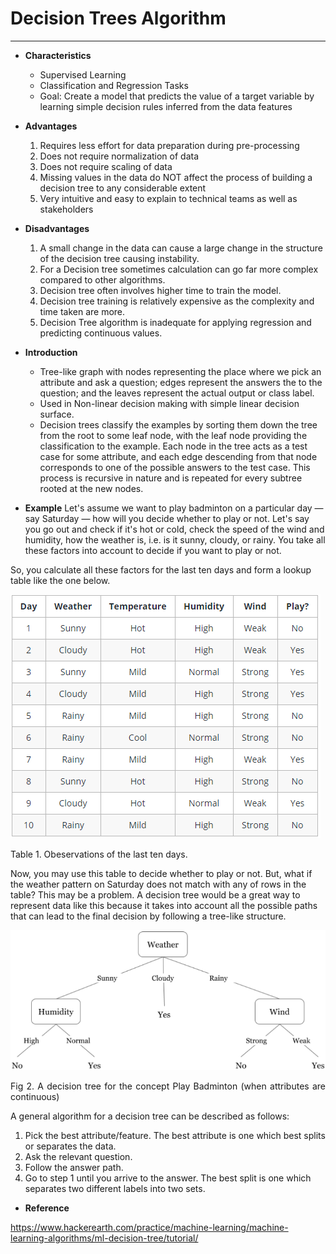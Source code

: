 # Decision Trees Algorithm
---
* **Characteristics**
    - Supervised Learning
    - Classification and Regression Tasks
    - Goal: Create a model that predicts the value of a target variable by learning simple decision rules inferred from the data features

* **Advantages**
    1) Requires less effort for data preparation during pre-processing
    2) Does not require normalization of data
    3) Does not require scaling of data 
    4) Missing values in the data do NOT affect the process of building a decision tree to any considerable extent
    5) Very intuitive and easy to explain to technical teams as well as stakeholders
    
* **Disadvantages**
    1) A small change in the data can cause a large change in the structure of the decision tree causing instability.
    2) For a Decision tree sometimes calculation can go far more complex compared to other algorithms.
    3) Decision tree often involves higher time to train the model.
    4) Decision tree training is relatively expensive as the complexity and time taken are more.
    5) Decision Tree algorithm is inadequate for applying regression and predicting continuous values.

* **Introduction**
    - Tree-like graph with nodes representing the place where we pick an attribute and ask a question; edges represent the answers the to the question; and the leaves represent the actual output or class label.
    - Used in Non-linear decision making with simple linear decision surface. 
    - Decision trees classify the examples by sorting them down the tree from the root to some leaf node, with the leaf node providing the classification to the example. Each node in the tree acts as a test case for some attribute, and each edge descending from that node corresponds to one of the possible answers to the test case. This process is recursive in nature and is repeated for every subtree rooted at the new nodes.

* **Example**
Let's assume we want to play badminton on a particular day — say Saturday — how will you decide whether to play or not. Let's say you go out and check if it's hot or cold, check the speed of the wind and humidity, how the weather is, i.e. is it sunny, cloudy, or rainy. You take all these factors into account to decide if you want to play or not.

So, you calculate all these factors for the last ten days and form a lookup table like the one below.

![Decision_Trees1](Decision_Trees1.PNG)

<p align="justify">Table 1. Obeservations of the last ten days.</p>


Now, you may use this table to decide whether to play or not. But, what if the weather pattern on Saturday does not match with any of rows in the table? This may be a problem. A decision tree would be a great way to represent data like this because it takes into account all the possible paths that can lead to the final decision by following a tree-like structure.

![Decision_Trees2](Decision_Trees2.PNG)

<p align="justify">Fig 2. A decision tree for the concept Play Badminton (when attributes are continuous)</p>


A general algorithm for a decision tree can be described as follows:

1) Pick the best attribute/feature. The best attribute is one which best splits or separates the data.
2) Ask the relevant question.
3) Follow the answer path.
4) Go to step 1 until you arrive to the answer.
The best split is one which separates two different labels into two sets.

* **Reference**

https://www.hackerearth.com/practice/machine-learning/machine-learning-algorithms/ml-decision-tree/tutorial/
